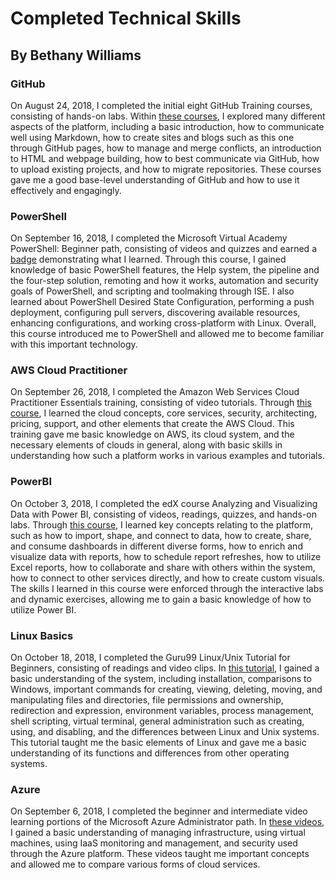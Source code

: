 # Completed Technical Skills
## By Bethany Williams

### GitHub
On August 24, 2018, I completed the initial eight GitHub Training courses, consisting of hands-on labs. Within [these courses](https://user-images.githubusercontent.com/42616466/48637322-03527500-e993-11e8-87cb-3e1bdaabf576.png), I explored many different aspects of the platform, including a basic introduction, how to communicate well using Markdown, how to create sites and blogs such as this one through GitHub pages, how to manage and merge conflicts, an introduction to HTML and webpage building, how to best communicate via GitHub, how to upload existing projects, and how to migrate repositories. These courses gave me a good base-level understanding of GitHub and how to use it effectively and engagingly. 

### PowerShell
On September 16, 2018, I completed the Microsoft Virtual Academy PowerShell: Beginner path, consisting of videos and quizzes and earned a [badge](https://mva.microsoft.com/RewardEvidence.aspx/?key=haaNjgCPWTj_pmyGijh6Zw2) demonstrating what I learned. Through this course, I gained knowledge of basic PowerShell features, the Help system, the pipeline and the four-step solution, remoting and how it works, automation and security goals of PowerShell, and scripting and toolmaking through ISE. I also learned about PowerShell Desired State Configuration, performing a push deployment, configuring pull servers, discovering available resources, enhancing configurations, and working cross-platform with Linux. Overall, this course introduced me to PowerShell and allowed me to become familiar with this important technology. 

### AWS Cloud Practitioner
On September 26, 2018, I completed the Amazon Web Services Cloud Practitioner Essentials training, consisting of video tutorials. Through [this course](https://user-images.githubusercontent.com/42616466/48637510-870c6180-e993-11e8-9d5f-a7917d385594.png), I learned the cloud concepts, core services, security, architecting, pricing, support, and other elements that create the AWS Cloud. This training gave me basic knowledge on AWS, its cloud system, and the necessary elements of clouds in general, along with basic skills in understanding how such a platform works in various examples and tutorials. 

### PowerBI
On October 3, 2018, I completed the edX course Analyzing and Visualizing Data with Power BI, consisting of videos, readings, quizzes, and hands-on labs. Through [this course](https://user-images.githubusercontent.com/42616466/47803014-86bb6780-dcff-11e8-90dc-240eb2aca850.png), I learned key concepts relating to the platform, such as how to import, shape, and connect to data, how to create, share, and consume dashboards in different diverse forms, how to enrich and visualize data with reports, how to schedule report refreshes, how to utilize Excel reports, how to collaborate and share with others within the system, how to connect to other services directly, and how to create custom visuals. The skills I learned in this course were enforced through the interactive labs and dynamic exercises, allowing me to gain a basic knowledge of how to utilize Power BI. 

### Linux Basics
On October 18, 2018, I completed the Guru99 Linux/Unix Tutorial for Beginners, consisting of readings and video clips. In [this tutorial](), I gained a basic understanding of the system, including installation, comparisons to Windows, important commands for creating, viewing, deleting, moving, and manipulating files and directories, file permissions and ownership, redirection and expression, environment variables, process management, shell scripting, virtual terminal, general administration such as creating, using, and disabling, and the differences between Linux and Unix systems. This tutorial taught me the basic elements of Linux and gave me a basic understanding of its functions and differences from other operating systems. 

### Azure
On September 6, 2018, I completed the beginner and intermediate video learning portions of the Microsoft Azure Administrator path. In [these videos](), I gained a basic understanding of managing infrastructure, using virtual machines, using IaaS monitoring and management, and security used through the Azure platform. These videos taught me important concepts and allowed me to compare various forms of cloud services. 

